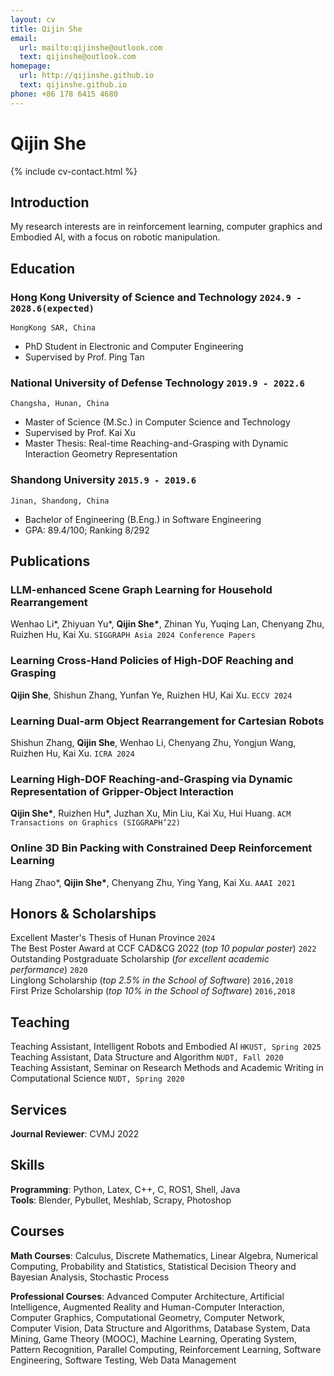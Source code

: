 ```yaml
---
layout: cv
title: Qijin She
email:
  url: mailto:qijinshe@outlook.com
  text: qijinshe@outlook.com
homepage:
  url: http://qijinshe.github.io
  text: qijinshe.github.io
phone: +86 178 6415 4680
---
```


# Qijin She

{% include cv-contact.html %}
## **Introduction**
My research interests are in reinforcement learning, computer graphics and Embodied AI, with a focus on robotic manipulation.

## **Education**

### **Hong Kong University of Science and Technology** `2024.9 - 2028.6(expected)`
```
HongKong SAR, China
```
- PhD Student in Electronic and Computer Engineering
- Supervised by Prof. Ping Tan

### **National University of Defense Technology** `2019.9 - 2022.6`

```
Changsha, Hunan, China
```

- Master of Science (M.Sc.) in Computer Science and Technology
- Supervised by Prof. Kai Xu
- Master Thesis: Real-time Reaching-and-Grasping with Dynamic Interaction Geometry Representation

### **Shandong University** `2015.9 - 2019.6`

```
Jinan, Shandong, China
```

- Bachelor of Engineering (B.Eng.) in Software Engineering
- GPA: 89.4/100; Ranking 8/292


## **Publications**
<!-- * indicates equal contribution -->
### **LLM-enhanced Scene Graph Learning for Household Rearrangement** <br>
<!-- [[Project](https://davit666.github.io/AEG-rearrangement)] -->
Wenhao Li*, Zhiyuan Yu*, **Qijin She\***, Zhinan Yu, Yuqing Lan, Chenyang Zhu, Ruizhen Hu, Kai Xu. `SIGGRAPH Asia 2024 Conference Papers` <br>

### **Learning Cross-Hand Policies of High-DOF Reaching and Grasping** <br>
<!-- [[Project](https://kevinkaixu.net/projects/ibsgrasp.html)] -->
**Qijin She**, Shishun Zhang, Yunfan Ye, Ruizhen HU, Kai Xu. `ECCV 2024` <br>

### **Learning Dual-arm Object Rearrangement for Cartesian Robots** <br>
Shishun Zhang, **Qijin She**, Wenhao Li, Chenyang Zhu, Yongjun Wang, Ruizhen Hu, Kai Xu. `ICRA 2024` <br>

### **Learning High-DOF Reaching-and-Grasping via Dynamic Representation of Gripper-Object Interaction** <br>
<!-- [[Project](https://qijinshe.github.io/IBS-Retargeting.github.io)] -->
**Qijin She\***, Ruizhen Hu*, Juzhan Xu, Min Liu, Kai Xu, Hui Huang. `ACM Transactions on Graphics (SIGGRAPH’22)` <br>

### **Online 3D Bin Packing with Constrained Deep Reinforcement Learning** <br>
<!-- [[Paper](https://ojs.aaai.org/index.php/AAAI/article/view/16155/15962)][[Code](https://github.com/alexfrom0815/Online-3D-BPP-DRL)] -->
Hang Zhao*, **Qijin She\***, Chenyang Zhu, Ying Yang, Kai Xu. `AAAI 2021` <br>

## **Honors & Scholarships**
Excellent Master's Thesis of Hunan Province `2024` <br>
The Best Poster Award at CCF CAD&CG 2022 (_top 10 popular poster_) `2022` <br>
Outstanding Postgraduate Scholarship (_for excellent academic performance_) `2020` <br>
Linglong Scholarship (_top 2.5% in the School of Software_) `2016,2018`  <br>
First Prize Scholarship (_top 10% in the School of Software_) `2016,2018`  <br>

## **Teaching**
Teaching Assistant, Intelligent Robots and Embodied AI `HKUST, Spring 2025` <br>
Teaching Assistant, Data Structure and Algorithm `NUDT, Fall 2020` <br>
Teaching Assistant, Seminar on Research Methods and Academic Writing in Computational Science `NUDT, Spring 2020` <br>

## **Services**

**Journal Reviewer**: CVMJ 2022

## **Skills**
**Programming**: Python, Latex, C++, C, ROS1, Shell, Java <br>
**Tools**: Blender, Pybullet, Meshlab, Scrapy, Photoshop <br>

## **Courses**
**Math Courses**: Calculus, Discrete Mathematics, Linear Algebra, Numerical Computing, Probability and Statistics, Statistical Decision Theory and Bayesian Analysis, Stochastic Process <br>

**Professional Courses**: Advanced Computer Architecture, Artificial Intelligence, Augmented Reality and Human-Computer Interaction, Computer Graphics, Computational Geometry, Computer Network,  Computer Vision,  Data Structure and Algorithms, Database System, Data Mining, Game Theory (MOOC), Machine Learning, Operating System, Pattern Recognition, Parallel Computing, Reinforcement Learning, Software Engineering, Software Testing, Web Data Management <br>



<!-- ### Footer

Last updated: May 2013 -->
